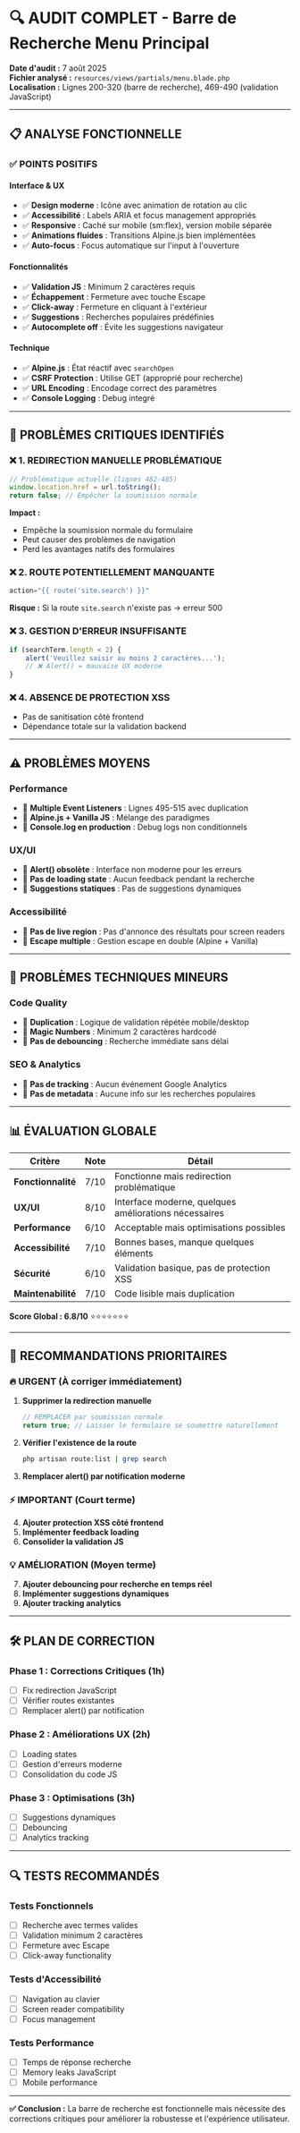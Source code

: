 # 🔍 AUDIT COMPLET - Barre de Recherche Menu Principal

**Date d'audit :** 7 août 2025  
**Fichier analysé :** `resources/views/partials/menu.blade.php`  
**Localisation :** Lignes 200-320 (barre de recherche), 469-490 (validation JavaScript)

---

## 📋 **ANALYSE FONCTIONNELLE**

### ✅ **POINTS POSITIFS**

#### **Interface & UX**
- ✅ **Design moderne** : Icône avec animation de rotation au clic
- ✅ **Accessibilité** : Labels ARIA et focus management appropriés
- ✅ **Responsive** : Caché sur mobile (sm:flex), version mobile séparée
- ✅ **Animations fluides** : Transitions Alpine.js bien implémentées
- ✅ **Auto-focus** : Focus automatique sur l'input à l'ouverture

#### **Fonctionnalités**
- ✅ **Validation JS** : Minimum 2 caractères requis
- ✅ **Échappement** : Fermeture avec touche Escape
- ✅ **Click-away** : Fermeture en cliquant à l'extérieur
- ✅ **Suggestions** : Recherches populaires prédéfinies
- ✅ **Autocomplete off** : Évite les suggestions navigateur

#### **Technique**
- ✅ **Alpine.js** : État réactif avec `searchOpen`
- ✅ **CSRF Protection** : Utilise GET (approprié pour recherche)
- ✅ **URL Encoding** : Encodage correct des paramètres
- ✅ **Console Logging** : Debug integré

---

## 🚨 **PROBLÈMES CRITIQUES IDENTIFIÉS**

### ❌ **1. REDIRECTION MANUELLE PROBLÉMATIQUE**
```javascript
// Problématique actuelle (lignes 482-485)
window.location.href = url.toString();
return false; // Empêcher la soumission normale
```
**Impact :** 
- Empêche la soumission normale du formulaire
- Peut causer des problèmes de navigation
- Perd les avantages natifs des formulaires

### ❌ **2. ROUTE POTENTIELLEMENT MANQUANTE**
```php
action="{{ route('site.search') }}"
```
**Risque :** Si la route `site.search` n'existe pas → erreur 500

### ❌ **3. GESTION D'ERREUR INSUFFISANTE**
```javascript
if (searchTerm.length < 2) {
    alert('Veuillez saisir au moins 2 caractères...');
    // ❌ Alert() = mauvaise UX moderne
}
```

### ❌ **4. ABSENCE DE PROTECTION XSS**
- Pas de sanitisation côté frontend
- Dépendance totale sur la validation backend

---

## ⚠️ **PROBLÈMES MOYENS**

### **Performance**
- 🔶 **Multiple Event Listeners** : Lignes 495-515 avec duplication
- 🔶 **Alpine.js + Vanilla JS** : Mélange des paradigmes
- 🔶 **Console.log en production** : Debug logs non conditionnels

### **UX/UI**
- 🔶 **Alert() obsolète** : Interface non moderne pour les erreurs
- 🔶 **Pas de loading state** : Aucun feedback pendant la recherche
- 🔶 **Suggestions statiques** : Pas de suggestions dynamiques

### **Accessibilité**
- 🔶 **Pas de live region** : Pas d'annonce des résultats pour screen readers
- 🔶 **Escape multiple** : Gestion escape en double (Alpine + Vanilla)

---

## 🔧 **PROBLÈMES TECHNIQUES MINEURS**

### **Code Quality**
- 🔸 **Duplication** : Logique de validation répétée mobile/desktop
- 🔸 **Magic Numbers** : Minimum 2 caractères hardcodé
- 🔸 **Pas de debouncing** : Recherche immédiate sans délai

### **SEO & Analytics**
- 🔸 **Pas de tracking** : Aucun événement Google Analytics
- 🔸 **Pas de metadata** : Aucune info sur les recherches populaires

---

## 📊 **ÉVALUATION GLOBALE**

| Critère | Note | Détail |
|---------|------|---------|
| **Fonctionnalité** | 7/10 | Fonctionne mais redirection problématique |
| **UX/UI** | 8/10 | Interface moderne, quelques améliorations nécessaires |
| **Performance** | 6/10 | Acceptable mais optimisations possibles |
| **Accessibilité** | 7/10 | Bonnes bases, manque quelques éléments |
| **Sécurité** | 6/10 | Validation basique, pas de protection XSS |
| **Maintenabilité** | 7/10 | Code lisible mais duplication |

**Score Global : 6.8/10** ⭐⭐⭐⭐⭐⭐⭐

---

## 🚀 **RECOMMANDATIONS PRIORITAIRES**

### **🔥 URGENT (À corriger immédiatement)**

1. **Supprimer la redirection manuelle**
   ```javascript
   // REMPLACER par soumission normale
   return true; // Laisser le formulaire se soumettre naturellement
   ```

2. **Vérifier l'existence de la route**
   ```bash
   php artisan route:list | grep search
   ```

3. **Remplacer alert() par notification moderne**

### **⚡ IMPORTANT (Court terme)**

4. **Ajouter protection XSS côté frontend**
5. **Implémenter feedback loading**
6. **Consolider la validation JS**

### **💡 AMÉLIORATION (Moyen terme)**

7. **Ajouter debouncing pour recherche en temps réel**
8. **Implémenter suggestions dynamiques**
9. **Ajouter tracking analytics**

---

## 🛠️ **PLAN DE CORRECTION**

### **Phase 1 : Corrections Critiques (1h)**
- [ ] Fix redirection JavaScript
- [ ] Vérifier routes existantes
- [ ] Remplacer alert() par notification

### **Phase 2 : Améliorations UX (2h)**
- [ ] Loading states
- [ ] Gestion d'erreurs moderne
- [ ] Consolidation du code JS

### **Phase 3 : Optimisations (3h)**
- [ ] Suggestions dynamiques
- [ ] Debouncing
- [ ] Analytics tracking

---

## 🔍 **TESTS RECOMMANDÉS**

### **Tests Fonctionnels**
- [ ] Recherche avec termes valides
- [ ] Validation minimum 2 caractères
- [ ] Fermeture avec Escape
- [ ] Click-away functionality

### **Tests d'Accessibilité**
- [ ] Navigation au clavier
- [ ] Screen reader compatibility
- [ ] Focus management

### **Tests Performance**
- [ ] Temps de réponse recherche
- [ ] Memory leaks JavaScript
- [ ] Mobile performance

---

**✅ Conclusion :** La barre de recherche est fonctionnelle mais nécessite des corrections critiques pour améliorer la robustesse et l'expérience utilisateur.
